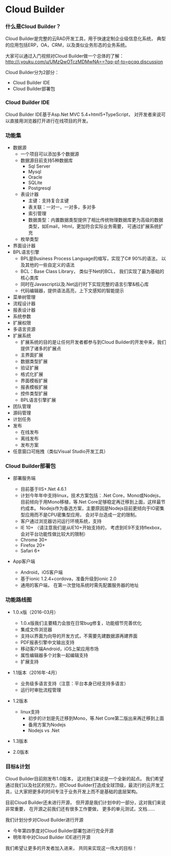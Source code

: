 # Cloud Builder

### 什么是Cloud Builder？

Cloud Builder是完整的云RAD开发工具，用于快速定制企业级信息化系统， 典型的应用包括ERP，OA，CRM，以及类似业务形态的业务系统。

大家可以通过入门视频对Cloud Builder做一个总体的了解：
http://i.youku.com/u/UMzQwOTczMDMwNA==?qq-pf-to=pcqq.discussion

Cloud Builder分为2部分：
- Cloud Builder IDE
- Cloud Builder部署包

### Cloud Builder IDE
Cloud Builder IDE基于Asp.Net MVC 5.4+html5+TypeScript， 对开发者来说可以直接用浏览器打开进行在线项目的开发。

### 功能集

- 数据源
  - 一个项目可以添加多个数据源
  - 数据源目前支持5种数据库
    - Sql Server
    - Mysql
    - Oracle
    - SQLite
    - Postgresql
  - 表设计器
    - 主键：支持复合主键
    - 表关联：一对一，一对多，多对多
    - 索引管理
    - 数据类型：内置数据类型提供了相比传统物理数据库更为高级的数据类型，如Email，Html，更加符合实际业务需要， 可通过扩展系统扩充
  - 枚举类型
- 界面设计器
- BPL语言引擎
  - BPL是Business Process Language的缩写，实现了C# 90%的语法， 以及其他的一些自定义的语法
  - BCL：Base Class Library， 类似于Net的BCL， 我们实现了最为基础的核心类库
  - 同时在Javascript以及.Net运行时下实现完整的语言引擎&核心库
  - 代码编辑器，提供语法高亮，上下文感知的智能提示
- 菜单树管理
- 流程设计器
- 报表设计器
- 系统参数
- 扩展权限
- 多语言资源
- 扩展系统
  - 扩展系统的目的是让任何开发者都参与到Cloud Builder的开发中来，我们提供了诸多的扩展点
  - 主界面扩展
  - 数据类型扩展
  - 验证扩展
  - 格式化扩展
  - 界面模板扩展
  - 报表模板扩展
  - 控件类型扩展
  - BPL语言引擎扩展
- 团队管理
- 源码管理
- 计划任务
- 发布
  - 在线发布
  - 离线发布
  - 发布方案
- 任意窗口可拖拽（类似Visual Studio开发工具）

### Cloud Builder部署包
- 部署服务端
  - 目前基于IIS+.Net 4.6.1
  - 计划今年年中支持linux，技术方案包括：.Net Core，Mono或Nodejs， 目前倾向于用Mono移植，等.Net Core足够稳定再迁移到上面，这样最节约成本。 Nodejs作为备选方案，主要原因是Nodejs目前更倾向于IO密集型应用而不是CPU密集型应用， 会对平台造成一定的限制。
  - 客户通过浏览器访问运行环境系统，支持
   - IE 10+ （请注意我们是从IE10+开始支持的， 考虑到IE9不支持flexbox，会对平台功能性做比较大的限制）
   - Chrome 30+
   - Firefox 20+
   - Safari 6+
   
- App客户端
  - Android，iOS客户端
  - 基于ionic 1.2.4+cordova，准备升级到ionic 2.0
  - 通用的客户端， 在第一次登陆系统时需先配置服务器的地址

### 功能路线图
- 1.0.x版（2016-03月）
  - 1.0.x版我们主要精力会放在日常bug修复，功能细节完善优化
  - 集成文件浏览器
  - 支持以界面为向导的开发方式，不需要先建数据源再建界面
  - PDF报表引擎中文输出支持
  - 移动客户端Android，iOS上架应用市场
  - 属性编辑器多个对象一起编辑支持
  - 扩展支持
  
- 1.1版本（2016年-4月）
  - 业务级多语言支持（注意：平台本身已经支持多语言）
  - 运行时审批流程管理

- 1.2版本
  - linux支持
    - 初步的计划是先迁移到Mono，等.Net Core第二版出来再迁移到上面
    - 备用方案为Nodejs
    - Nodejs vs .Net

- 1.3版本
- 2.0版本


### 目标&计划

Cloud Builder目前刚发布1.0版本， 这对我们来说是一个全新的起点。
我们希望通过我们以及社区的努力，把Cloud Builder打造成全球顶级，最流行的云开发工具，让大家把更多的时间专注于业务开发上而不是基础的底层架构。

目前Cloud Builder还未进行开源， 但开源是我们计划中的一部分，这对我们来说非常重要， 在开源之前我们还有很多工作要做， 更多的单元测试，文档……

我们计划分步对Cloud Builder进行开源
- 今年第四季度对Cloud Builder部署包进行完全开源
- 明年年中对Cloud Builder IDE进行开源

我们希望让更多的开发者加入进来， 共同来实现这一伟大的目标！



